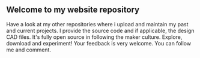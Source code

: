 ## Welcome to my website repository

Have a look at my other repositories where i upload and maintain my past and current projects. I provide the source code and if applicable, the design CAD files. It's fully open source in following the maker culture. Explore, download and experiment! Your feedback is very welcome. You can follow me and comment.

